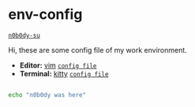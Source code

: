 # env-config

[`n0b0dy-su`](https://github.com/n0b0dy-su)

Hi, these are some config file of my work environment.

- **Editor:** [vim](https://github.com/vim) [`config file`](.vimrc)
- **Terminal:** [kitty](https://github.com/kovidgoyal/kitty/) [`config file`](kitty.conf)

```bash

echo "n0b0dy was here"

```
